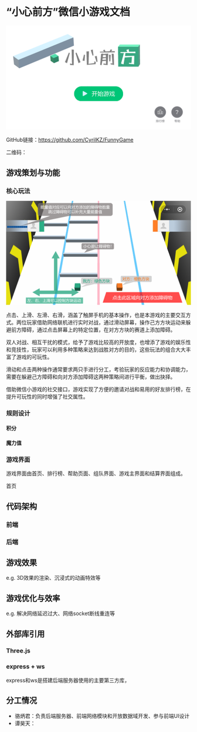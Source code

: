 # “小心前方”微信小游戏文档

![bgstart](pic/bgstart.png)

GitHub链接：https://github.com/CyrilKZ/FunnyGame

二维码：

## 游戏策划与功能
### 核心玩法
![game_design](pic/game_design.png)

点击、上滑、左滑、右滑，涵盖了触屏手机的基本操作，也是本游戏的主要交互方式。两位玩家借助网络联机进行实时对战，通过滑动屏幕，操作己方方块运动来躲避前方障碍，通过点击屏幕上的特定位置，在对方方块的赛道上添加障碍。

双人对战、相互干扰的模式，给予了游戏比较高的开放度，也增添了游戏的娱乐性和竞技性，玩家可以利用多种策略来达到战胜对方的目的，这些玩法的组合大大丰富了游戏的可玩性。

滑动和点击两种操作通常要求两只手进行分工，考验玩家的反应能力和协调能力，需要在躲避己方障碍和向对方添加障碍这两种策略间进行平衡，做出抉择。

借助微信小游戏的社交接口，游戏实现了方便的邀请对战和易用的好友排行榜，在提升可玩性的同时增强了社交属性。

### 规则设计
#### 积分


#### 魔力值


### 游戏界面
游戏界面由首页、排行榜、帮助页面、组队界面、游戏主界面和结算界面组成。

首页





## 代码架构
### 前端


### 后端


## 游戏效果
e.g. 3D效果的渲染、沉浸式的动画特效等

## 游戏优化与效率
e.g. 解决网络延迟过大、网络socket断线重连等

## 外部库引用
### Three.js


### express + ws
express和ws是搭建后端服务器使用的主要第三方库，


## 分工情况

- 骆炳君：负责后端服务器、前端网络模块和开放数据域开发、参与前端UI设计
- 谭昊天：

